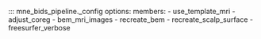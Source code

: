 ::: mne_bids_pipeline._config
    options:
      members:
        - use_template_mri
        - adjust_coreg
        - bem_mri_images
        - recreate_bem
        - recreate_scalp_surface
        - freesurfer_verbose
